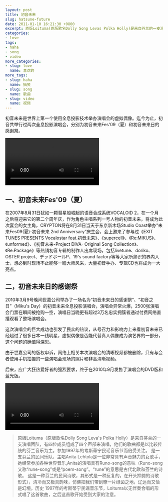 ```yaml
---
layout: post
title: 初音未来
slug: hatsune-future
date: 2011-01-10 16:21:30 +0800
excerpt: 原版Loituma(原版歌名Dolly Song Levas Polka Holly)是来自芬兰的一支演唱团队,有四位成员组成了四个声部来演唱 ,他们的歌曲都是以比较传统的芬兰音乐为主.参加1997年的考斯蒂宁民谣音乐节而倍受关注. 是一支芬兰的民间乐队，主唱Anita Lehtola是一位非常具有声音魅力的女歌手，她经常参加各种世界音乐,Anita的演唱具有Runo-song的意味（Runo-song 又称rune-song或是poem-song。rune的意思是古代北欧和芬兰的诗歌。 这是一种芬兰的民间诗歌，其形式是一种反复的，在开头押韵的诗歌形式），清冷而又极具韵味，仿佛把我们带到暸一片绿茵之地，辽远而又恰是幻境。历史 1997年的考斯蒂宁民谣音乐节，Loituma以无伴奏合唱的形式唱了这首歌曲，之后这首歌开始受到大家的注意。
categories:
- love
tags:
- haha
- song
- video
more_categories:
- slug: love
  name: 喜欢的
more_tags:
- slug: haha
  name: 搞笑
- slug: song
  name: 歌曲
- slug: video
  name: 视频
---
```


初音未来是世界上第一个使用全息投影技术举办演唱会的虚拟偶像。迄今为止，初音共举行过两次全息投影演唱会，分别为初音未来Fes'09（夏）和初音未来日的感谢祭。

<video controls="controls">
	<source src="{{ site.path.uploads }}2011/01/10/hatsune-future/crazy2.webm" type="video/webm" />
	<source src="{{ site.path.uploads }}2011/01/10/hatsune-future/crazy2.mp4" type="video/mp4" />
	Your browser does not support the video tag.
</video>

## 一、初音未来Fes'09（夏）

在2007年8月31日犹如一颗彗星般崛起的语音合成系统VOCALOID 2，在一个月之后将迎来它的第二个周年庆，作为角色主唱系列一号人物的初音未来，将成为此次宴会的女主角，CRYPTON将在8月31日当天于东京新木场Studio Coast举办“未来Fes09(夏)-初音未来 2nd Anniversary”庆生会，会上邀来了参与过《EXIT TUNES PRESENTS Vocalostar feat.初音未来》、《supercell》、《Re:MIKUS》、《unformed》、《初音未来-Project DIVA- Original Song Collection》、《Re:Package》等热销初音专辑的制作人出席现场，包括livetune、doriko、OSTER project、デッドボールP、19's sound factory等等大家所熟识的界内人士，想必到时现场不止能够一瞻大师风采，大量初音手办、专辑CD也将成为一大亮点。

## 二，初音未来日的感谢祭

2010年3月9号晚间世嘉公司举办了一场名为“初音未来日的感谢祭”、“初音之日”（Miku's Day）的初音未来全息投影演唱会，演唱会异常火爆，2500张演唱会门票在瞬间被抢购一空，演唱日当晚更有超过3万名忠实拥簇者通过付费网络直播观看了整场演唱会。

这次演唱会的巨大成功也引发了民众的热议，从号召力和影响力上来看初音未来已经超过了很多日本一线明星，虚拟偶像是否能代替真人偶像成为演艺界的一部分，这个问题的确值得深思。

由于世嘉公司的版权申诉，网络上相关本次演唱会的清晰视频都被删除，只有与会者使用手机拍摄的一些演唱会现场的照片和非高清晰视频。

后来，应广大狂热爱好者的强烈要求，终于在2010年9月发售了演唱会的DVD版和蓝光版。

<video controls="controls">
	<source src="{{ site.path.uploads }}2011/01/10/hatsune-future/crazy.webm" type="video/webm" />
	<source src="{{ site.path.uploads }}2011/01/10/hatsune-future/crazy.mp4" type="video/mp4" />
	Your browser does not support the video tag.
</video>

> 原版Loituma（原版歌名Dolly Song Leva's Polka Holly）是来自芬兰的一支演唱团队，有四位成员组成了四个声部来演唱，他们的歌曲都是以比较传统的芬兰音乐为主。参加1997年的考斯蒂宁民谣音乐节而倍受关注。 是一支芬兰的民间乐队，主唱Anita Lehtola是一位非常具有声音魅力的女歌手，她经常参加各种世界音乐,Anita的演唱具有Runo-song的意味（Runo-song 又称“rune-song”或是“poem-song”。“rune”的意思是古代北欧和芬兰的诗歌。 这是一种芬兰的民间诗歌，其形式是一种反复的，在开头押韵的诗歌形式），清冷而又极具韵味，仿佛把我们带到暸一片绿茵之地，辽远而又恰是幻境。历史 1997年的考斯蒂宁民谣音乐节，Loituma以无伴奏合唱的形式唱了这首歌曲，之后这首歌开始受到大家的注意。

